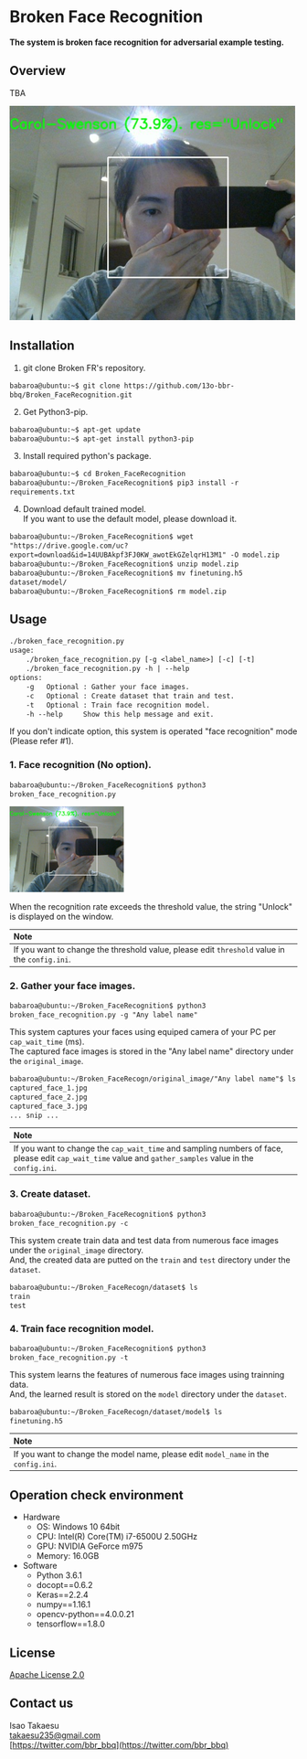 # Broken Face Recognition
**The system is broken face recognition for adversarial example testing.**

## Overview
TBA

 <img src="./img/auth_sample.jpg" width="500">

## Installation
 1. git clone Broken FR's repository.  
 ```
 babaroa@ubuntu:~$ git clone https://github.com/13o-bbr-bbq/Broken_FaceRecognition.git
 ```

 2. Get Python3-pip.  
 ```
 babaroa@ubuntu:~$ apt-get update
 babaroa@ubuntu:~$ apt-get install python3-pip
 ```

 3. Install required python's package.  
 ```
 babaroa@ubuntu:~$ cd Broken_FaceRecognition
 babaroa@ubuntu:~/Broken_FaceRecognition$ pip3 install -r requirements.txt
 ```

 4. Download default trained model.  
 If you want to use the default model, please download it.  
 ```
 babaroa@ubuntu:~/Broken_FaceRecognition$ wget "https://drive.google.com/uc?export=download&id=14UUBAkpf3FJ0KW_awotEkGZelqrH13M1" -O model.zip
 babaroa@ubuntu:~/Broken_FaceRecognition$ unzip model.zip
 babaroa@ubuntu:~/Broken_FaceRecognition$ mv finetuning.h5 dataset/model/
 babaroa@ubuntu:~/Broken_FaceRecognition$ rm model.zip
```

## Usage
```
./broken_face_recognition.py
usage:
    ./broken_face_recognition.py [-g <label_name>] [-c] [-t]
    ./broken_face_recognition.py -h | --help
options:
    -g   Optional : Gather your face images.
    -c   Optional : Create dataset that train and test.
    -t   Optional : Train face recognition model.
    -h --help     Show this help message and exit.
```

If you don't indicate option, this system is operated "face recognition" mode (Please refer #1).  

### 1. Face recognition (No option).
```
babaroa@ubuntu:~/Broken_FaceRecognition$ python3 broken_face_recognition.py
```

<img src="./img/auth_sample.jpg" width="200">

When the recognition rate exceeds the threshold value, the string "Unlock" is displayed on the window.  

|Note|
|:---|
|If you want to change the threshold value, please edit `threshold` value in the `config.ini`.|

### 2. Gather your face images. 
```
babaroa@ubuntu:~/Broken_FaceRecognition$ python3 broken_face_recognition.py -g "Any label name"
```

This system captures your faces using equiped camera of your PC per `cap_wait_time` (ms).  
The captured face images is stored in the "Any label name" directory under the `original_image`.  

```
babaroa@ubuntu:~/Broken_FaceRecogn/original_image/"Any label name"$ ls
captured_face_1.jpg
captured_face_2.jpg
captured_face_3.jpg
... snip ...
```

|Note|
|:---|
|If you want to change the `cap_wait_time` and sampling numbers of face, please edit `cap_wait_time` value and `gather_samples` value in the `config.ini`.|

### 3. Create dataset.
```
babaroa@ubuntu:~/Broken_FaceRecognition$ python3 broken_face_recognition.py -c
```

This system create train data and test data from numerous face images under the `original_image` directory.  
And, the created data are putted on the `train` and `test` directory under the `dataset`.

```
babaroa@ubuntu:~/Broken_FaceRecogn/dataset$ ls
train
test
```

### 4. Train face recognition model.
```
babaroa@ubuntu:~/Broken_FaceRecognition$ python3 broken_face_recognition.py -t
```

This system learns the features of numerous face images using trainning data.  
And, the learned result is stored on the `model` directory under the `dataset`.  

```
babaroa@ubuntu:~/Broken_FaceRecogn/dataset/model$ ls
finetuning.h5
```

|Note|
|:---|
|If you want to change the model name, please edit `model_name` in the `config.ini`.|

## Operation check environment
 * Hardware  
   * OS: Windows 10 64bit  
   * CPU: Intel(R) Core(TM) i7-6500U 2.50GHz  
   * GPU: NVIDIA GeForce m975  
   * Memory: 16.0GB  
 * Software  
   * Python 3.6.1
   * docopt==0.6.2
   * Keras==2.2.4
   * numpy==1.16.1
   * opencv-python==4.0.0.21
   * tensorflow==1.8.0

## License
[Apache License 2.0](https://github.com/13o-bbr-bbq/Broken_FaceRecognition/blob/master/LICENSE)

## Contact us
Isao Takaesu  
takaesu235@gmail.com  
[https://twitter.com/bbr_bbq](https://twitter.com/bbr_bbq)
